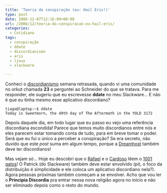 ```yaml
---
title: 'Teoria da conspiração (ou: Hail Eris!)'
type: post
date: 2006-12-07T12:16:09+00:00
url: /2006/12/teoria-da-conspiracao-ou-hail-eris/
categories:
  - Cotidiano
tags:
  - conspiração
  - ddate
  - discordianismo
  - eris
  - linux
  - slackware

---
```

Conheci o [discordianismo][1] semana retrasada, quando vi uma comunidade no orkut chamada **23** e perguntei ao Schneider do que se tratava. Para me responder, ele sugeriu que eu escrevesse **ddate** no meu Slackware… E não é que eu tinha mesmo esse aplicativo discordiano?

```
tiago@laptop:~$ ddate
Today is Sweetmorn, the 49th day of The Aftermath in the YOLD 3172
```

Depois daquele dia, em todo lugar que eu passo eu vejo uma referência discordiana escondida! Parece que temos muito discordianos entre nós e eles parecem estar tomando conta de tudo, para em breve tomar o poder. Será que eu fui o único a perceber a conspiração? Se era secreto, não duvido que este _post_ suma em algum tempo, porque a [Dreamhost][2] também deve ter discordianos!

Mas vejam só… Hoje eu descobri que o [Rafael][3] e o [Cardoso][4] lêem o [1001 gatos][5]! O Patrick (do Slackware) também deve estar envolvido (pô, o foco da distribuição é simplicidade e ele coloca um aplicativo discordiano nela?). Agora pessoas próximas também começam a se envolver. Acho que vou ler o **Principia Discordia** pra entrar nessa nova religião agora no início e não ser eliminado depois como o resto do mundo.

 [1]: http://pt.wikipedia.org/wiki/Discordianismo
 [2]: http://www.dreamhost.com
 [3]: http://novo-mundo.org
 [4]: http://contraditorium.com
 [5]: http://1001gatos.org

